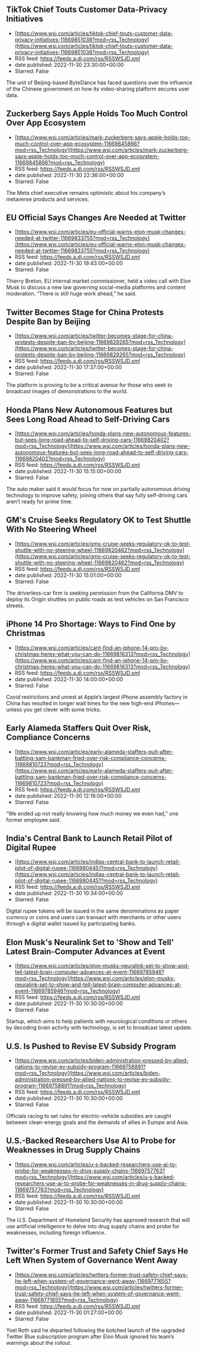 ## TikTok Chief Touts Customer Data-Privacy Initiatives
 - [https://www.wsj.com/articles/tiktok-chief-touts-customer-data-privacy-initiatives-11669851038?mod=rss_Technology](https://www.wsj.com/articles/tiktok-chief-touts-customer-data-privacy-initiatives-11669851038?mod=rss_Technology)
 - RSS feed: https://feeds.a.dj.com/rss/RSSWSJD.xml
 - date published: 2022-11-30 23:30:00+00:00
 - Starred: False

The unit of Beijing-based ByteDance has faced questions over the influence of the Chinese government on how its video-sharing platform secures user data.

## Zuckerberg Says Apple Holds Too Much Control Over App Ecosystem
 - [https://www.wsj.com/articles/mark-zuckerberg-says-apple-holds-too-much-control-over-app-ecosystem-11669845866?mod=rss_Technology](https://www.wsj.com/articles/mark-zuckerberg-says-apple-holds-too-much-control-over-app-ecosystem-11669845866?mod=rss_Technology)
 - RSS feed: https://feeds.a.dj.com/rss/RSSWSJD.xml
 - date published: 2022-11-30 22:36:00+00:00
 - Starred: False

The Meta chief executive remains optimistic about his company’s metaverse products and services.

## EU Official Says Changes Are Needed at Twitter
 - [https://www.wsj.com/articles/eu-official-warns-elon-musk-changes-needed-at-twitter-11669833755?mod=rss_Technology](https://www.wsj.com/articles/eu-official-warns-elon-musk-changes-needed-at-twitter-11669833755?mod=rss_Technology)
 - RSS feed: https://feeds.a.dj.com/rss/RSSWSJD.xml
 - date published: 2022-11-30 19:43:00+00:00
 - Starred: False

Thierry Breton, EU internal market commissioner, held a video call with Elon Musk to discuss a new law governing social-media platforms and content moderation. “There is still huge work ahead,” he said.

## Twitter Becomes Stage for China Protests Despite Ban by Beijing
 - [https://www.wsj.com/articles/twitter-becomes-stage-for-china-protests-despite-ban-by-beijing-11669829265?mod=rss_Technology](https://www.wsj.com/articles/twitter-becomes-stage-for-china-protests-despite-ban-by-beijing-11669829265?mod=rss_Technology)
 - RSS feed: https://feeds.a.dj.com/rss/RSSWSJD.xml
 - date published: 2022-11-30 17:37:00+00:00
 - Starred: False

The platform is proving to be a critical avenue for those who seek to broadcast images of demonstrations to the world.

## Honda Plans New Autonomous Features but Sees Long Road Ahead to Self-Driving Cars
 - [https://www.wsj.com/articles/honda-plans-new-autonomous-features-but-sees-long-road-ahead-to-self-driving-cars-11669820402?mod=rss_Technology](https://www.wsj.com/articles/honda-plans-new-autonomous-features-but-sees-long-road-ahead-to-self-driving-cars-11669820402?mod=rss_Technology)
 - RSS feed: https://feeds.a.dj.com/rss/RSSWSJD.xml
 - date published: 2022-11-30 15:15:00+00:00
 - Starred: False

The auto maker said it would focus for now on partially autonomous driving technology to improve safety, joining others that say fully self-driving cars aren’t ready for prime time.

## GM's Cruise Seeks Regulatory OK to Test Shuttle With No Steering Wheel
 - [https://www.wsj.com/articles/gms-cruise-seeks-regulatory-ok-to-test-shuttle-with-no-steering-wheel-11669820462?mod=rss_Technology](https://www.wsj.com/articles/gms-cruise-seeks-regulatory-ok-to-test-shuttle-with-no-steering-wheel-11669820462?mod=rss_Technology)
 - RSS feed: https://feeds.a.dj.com/rss/RSSWSJD.xml
 - date published: 2022-11-30 15:01:00+00:00
 - Starred: False

The driverless-car firm is seeking permission from the California DMV to deploy its Origin shuttles on public roads as test vehicles on San Francisco streets.

## iPhone 14 Pro Shortage: Ways to Find One by Christmas
 - [https://www.wsj.com/articles/cant-find-an-iphone-14-pro-by-christmas-heres-what-you-can-do-11669816313?mod=rss_Technology](https://www.wsj.com/articles/cant-find-an-iphone-14-pro-by-christmas-heres-what-you-can-do-11669816313?mod=rss_Technology)
 - RSS feed: https://feeds.a.dj.com/rss/RSSWSJD.xml
 - date published: 2022-11-30 14:00:00+00:00
 - Starred: False

Covid restrictions and unrest at Apple’s largest iPhone assembly factory in China has resulted in longer wait times for the new high-end iPhones—unless you get clever with some tricks.

## Early Alameda Staffers Quit Over Risk, Compliance Concerns
 - [https://www.wsj.com/articles/early-alameda-staffers-quit-after-battling-sam-bankman-fried-over-risk-compliance-concerns-11669810723?mod=rss_Technology](https://www.wsj.com/articles/early-alameda-staffers-quit-after-battling-sam-bankman-fried-over-risk-compliance-concerns-11669810723?mod=rss_Technology)
 - RSS feed: https://feeds.a.dj.com/rss/RSSWSJD.xml
 - date published: 2022-11-30 12:18:00+00:00
 - Starred: False

“We ended up not really knowing how much money we even had,” one former employee said.

## India's Central Bank to Launch Retail Pilot of Digital Rupee
 - [https://www.wsj.com/articles/indias-central-bank-to-launch-retail-pilot-of-digital-rupee-11669804451?mod=rss_Technology](https://www.wsj.com/articles/indias-central-bank-to-launch-retail-pilot-of-digital-rupee-11669804451?mod=rss_Technology)
 - RSS feed: https://feeds.a.dj.com/rss/RSSWSJD.xml
 - date published: 2022-11-30 10:34:00+00:00
 - Starred: False

Digital rupee tokens will be issued in the same denominations as paper currency or coins and users can transact with merchants or other users through a digital wallet issued by participating banks.

## Elon Musk's Neuralink Set to 'Show and Tell' Latest Brain-Computer Advances at Event
 - [https://www.wsj.com/articles/elon-musks-neuralink-set-to-show-and-tell-latest-brain-computer-advances-at-event-11669785946?mod=rss_Technology](https://www.wsj.com/articles/elon-musks-neuralink-set-to-show-and-tell-latest-brain-computer-advances-at-event-11669785946?mod=rss_Technology)
 - RSS feed: https://feeds.a.dj.com/rss/RSSWSJD.xml
 - date published: 2022-11-30 10:30:00+00:00
 - Starred: False

Startup, which aims to help patients with neurological conditions or others by decoding brain activity with technology, is set to broadcast latest update.

## U.S. Is Pushed to Revise EV Subsidy Program
 - [https://www.wsj.com/articles/biden-administration-pressed-by-allied-nations-to-revise-ev-subsidy-program-11669758891?mod=rss_Technology](https://www.wsj.com/articles/biden-administration-pressed-by-allied-nations-to-revise-ev-subsidy-program-11669758891?mod=rss_Technology)
 - RSS feed: https://feeds.a.dj.com/rss/RSSWSJD.xml
 - date published: 2022-11-30 10:30:00+00:00
 - Starred: False

Officials racing to set rules for electric-vehicle subsidies are caught between clean-energy goals and the demands of allies in Europe and Asia.

## U.S.-Backed Researchers Use AI to Probe for Weaknesses in Drug Supply Chains
 - [https://www.wsj.com/articles/u-s-backed-researchers-use-ai-to-probe-for-weaknesses-in-drug-supply-chains-11669757763?mod=rss_Technology](https://www.wsj.com/articles/u-s-backed-researchers-use-ai-to-probe-for-weaknesses-in-drug-supply-chains-11669757763?mod=rss_Technology)
 - RSS feed: https://feeds.a.dj.com/rss/RSSWSJD.xml
 - date published: 2022-11-30 10:30:00+00:00
 - Starred: False

The U.S. Department of Homeland Security has approved research that will use artificial intelligence to delve into drug supply chains and probe for weaknesses, including foreign influence.

## Twitter's Former Trust and Safety Chief Says He Left When System of Governance Went Away
 - [https://www.wsj.com/articles/twitters-former-trust-safety-chief-says-he-left-when-system-of-governance-went-away-11669771655?mod=rss_Technology](https://www.wsj.com/articles/twitters-former-trust-safety-chief-says-he-left-when-system-of-governance-went-away-11669771655?mod=rss_Technology)
 - RSS feed: https://feeds.a.dj.com/rss/RSSWSJD.xml
 - date published: 2022-11-30 01:27:00+00:00
 - Starred: False

Yoel Roth said he departed following the botched launch of the upgraded Twitter Blue subscription program after Elon Musk ignored his team’s warnings about the rollout.
